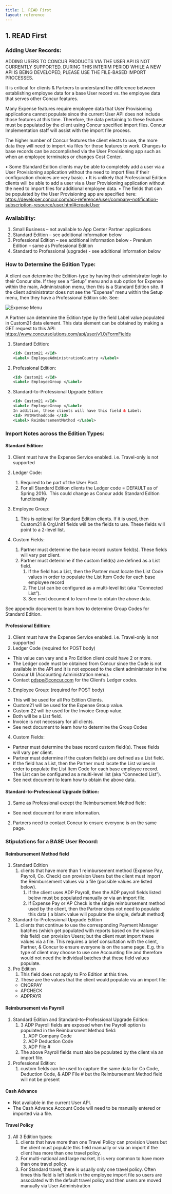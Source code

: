 ```yaml
---
title: 1. READ First
layout: reference
---
```


## 1. READ First

### Adding User Records:

ADDING USERS TO CONCUR PRODUCTS VIA THE USER API IS NOT CURRENTLY SUPPORTED.  DURING THIS INTERIM PERIOD WHILE A NEW API IS BEING DEVELOPED, PLEASE USE THE FILE-BASED IMPORT PROCESSES.

It is critical for clients & Partners to understand the difference between establishing employee data for a base User record vs. the employee data that serves other Concur features.

Many Expense features require employee data that User Provisioning applications cannot populate since the current User API does not include those features at this time.  Therefore, the data pertaining to these features must be populated by the client using Concur specified import files. Concur Implementation staff will assist with the import file process.

The higher number of Concur features the client elects to use, the more data they will need to import via files for those features to work. Changes to base records can be accomplished via the User Provisioning app such as when an employee terminates or changes Cost Center.

•	Some Standard Edition clients may be able to completely add a user via a User Provisioning application without the need to import files if their configuration choices are very basic.
•	It is unlikely that Professional Edition clients will be able to add a user via a User Provisioning application without the need to import files for additional employee data.
•	The fields that can be populated by the User Provisioning app are specified here:
https://developer.concur.com/api-reference/user/company-notification-subscription-resource/user.html#createUser


### Availability:
  1.	Small Business – not available to App Center Partner applications
  2.	Standard Edition – see additional information below
  3.	Professional Edition – see additional information below
      - Premium Edition – same as Professional Edition
  4.	Standard to Professional (upgrade) - see additional information below

### How to Determine the Edition Type:

A client can determine the Edition-type by having their administrator login to their Concur site.  If they see a “Setup” menu and a sub option for Expense within the main, Administration menu, then this is a Standard Edition site.  If the client administrator does not see the “Expense” menu within the Setup menu, then they have a Professional Edition site.  See:

![Expense Menu](/api-guides/images/create_user.jpg)

A Partner can determine the Edition type by the field Label value populated in Custom21 data element.  This data element can be obtained by making a GET request to this API:	https://www.concursolutions.com/api/user/v1.0/FormFields


  1.  Standard Edition:

      ```xml
      <Id> Custom21 </Id>
      <Label> EmployeeAdministrationCountry </Label>
      ```

  2.  Professional Edition:

      ```xml
      <Id> Custom21 </Id>
      <Label> EmployeeGroup </Label>
      ```

  3.  Standard-to-Professional Upgrade Edition:

      ```xml
      <Id> Custom21 </Id>
      <Label> EmployeeGroup </Label>
      In addition, these clients will have this field & Label:
      <Id> PmtMethodCode </Id>
      <Label> ReimbursementMethod </Label>
      ```

### Import Notes across the Edition Types:

#### Standard Edition:
1.	Client must have the Expense Service enabled.  i.e. Travel-only is not supported
2.	Ledger Code:
    1. Required to be part of the User Post.
    2. For all Standard Edition clients the Ledger code = DEFAULT  as of Spring 2016.  This could change as Concur adds Standard Edition functionality

3. Employee Group:
    1. This is optional for Standard Edition clients. If it is used, then Custom21 & OrgUnit1 fields will be the fields to use.  These fields will point to a 2-level list.

4. Custom Fields:
    1. Partner must determine the base record custom field(s).  These fields will vary per client.
    2. Partner must determine if the custom field(s) are defined as a List field.
        1. If the field has a List, then the Partner must locate the List Code values in order to populate the List Item Code for each base employee record
        2. The List can be configured as a multi-level list (aka “Connected List”).
        3. See next document to learn how to obtain the above data.

See appendix document to learn how to determine Group Codes for Standard Edition.

#### Professional Edition:
1.	Client must have the Expense Service enabled.  i.e. Travel-only is not supported
2.	Ledger Code (required for POST body)
  * This value can vary and a Pro Edition client could have 2 or more.
  * The Ledger code must be obtained from Concur since the Code is not available in the API and it is not exposed to the client administrator in the Concur UI (Accounting Administration menu).
  * Contact pdspe@concur.com for the Client’s Ledger codes.  

3. Employee Group: (required for POST body)
  * This will be used for all Pro Edition Clients.
  * Custom21 will be used for the Expense Group value.
  * Custom 22 will be used for the Invoice Group value.
  * Both will be a List field.
  * Invoice is not necessary for all clients.
  * See next document to learn how to determine the Group Codes  

4. Custom Fields:
  * Partner must determine the base record custom field(s). These fields will vary per client.
  * Partner must determine if the custom field(s) are defined as a List field.
  * If the field has a List, then the Partner must locate the List values in order to populate the List Item Code for each base employee record. The List can be configured as a multi-level list (aka “Connected List”).
  * See next document to learn how to obtain the above data.


#### Standard-to-Professional Upgrade Edition:
1. Same as Professional except the Reimbursement Method field:
  * See next document for more information.
2. Partners need to contact Concur to ensure everyone is on the same page.


### Stipulations for a BASE User Record:

#### Reimbursement Method field
1. Standard Edition
    1. clients that have more than 1 reimbursement method (Expense Pay, Payroll, Co. Check) can provision Users but the client must import the Reimbursement values via a file (possible values are listed below).
        1. If the client uses ADP Payroll, then the ADP payroll fields listed below must be populated manually or via an import file.
        2. If Expense Pay or AP Check is the single reimbursement method used by the client, then the Partner does not need to populate this data ( a blank value will populate the single, default method)
2. Standard-to-Professional Upgrade Edition
    1. clients that continue to use the corresponding Payment Manager batches (which get populated with reports based on the values in this field) can provision Users; but the client must import these values via a file. This requires a brief consultation with the client, Partner, & Concur to ensure everyone is on the same page. E.g. this type of client may choose to use one Accounting file and therefore would not need the individual batches that these field values populate.
3. Pro Edition
    1. This field does not apply to Pro Edition at this time.
    2. These are the values that the client would populate via an import file:
      * CNQRPAY
      * APCHECK
      * ADPPAYR  

#### Reimbursement via Payroll
1. Standard Edition and Standard-to-Professional Upgrade Edition:
    1. 3 ADP Payroll fields are exposed when the Payroll option is populated in the Reimbursment Method field:
        1. ADP Company Code
        2. ADP Deduction Code
        3. ADP File #
    2. The above Payroll fields must also be populated by the client via an import file.
2. Professional Edition:
    1. custom fields can be used to capture the same data for Co Code, Deduction Code, & ADP File # but the Reimbursement Method field will not be present

#### Cash Advance
  * Not available in the current User API.
  * The Cash Advance Account Code will need to be manually entered or imported via a file.  

#### Travel Policy
1. All 3 Edition types:
    1. clients that have more than one Travel Policy can provision Users but the client must populate this field manually or via an import if the client has more than one travel policy.
    2. For multi-national and large market, it is very common to have more than one travel policy.
    3. For Standard travel, there is usually only one travel policy. Often times this field is left blank in the employee import file so users are associated with the default travel policy and then users are moved manually via User Administration
